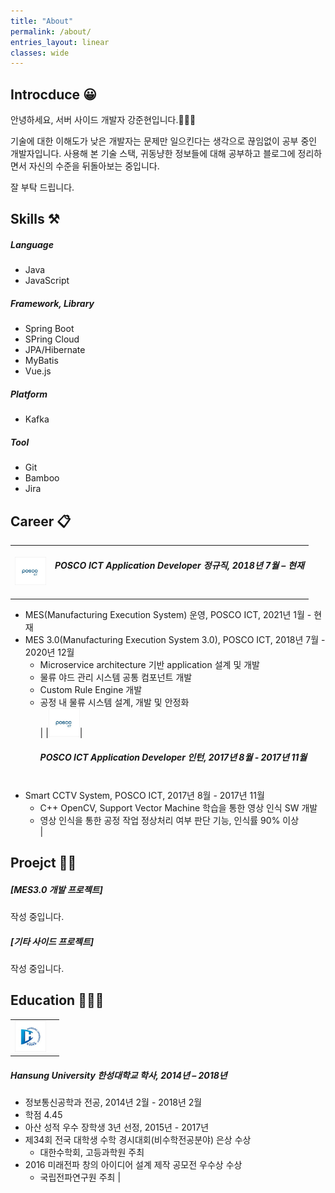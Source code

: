 ```yaml
---
title: "About"
permalink: /about/
entries_layout: linear
classes: wide
---
```


## Introcduce 😀

안녕하세요, 서버 사이드 개발자 강준현입니다.🙋🏻‍♂️

기술에 대한 이해도가 낮은 개발자는 문제만 일으킨다는 생각으로 끊임없이 공부 중인 개발자입니다. 
사용해 본 기술 스택, 귀동냥한 정보들에 대해 공부하고 블로그에 정리하면서 자신의 수준을 뒤돌아보는 중입니다. 

잘 부탁 드립니다.

## Skills ⚒
##### Language
- Java
- JavaScript
##### Framework, Library
- Spring Boot
- SPring Cloud
- JPA/Hibernate
- MyBatis
- Vue.js
##### Platform
- Kafka
##### Tool
- Git
- Bamboo
- Jira

## Career 📋

|  |  |
|:---:|:---------------------------------------------------------------------------------------------------------------------------------------------------|
|<img src="/images/about/about-1.jpg" width="50">|<h5> POSCO ICT Application Developer 정규직, 2018년 7월 – 현재</h5><br>
- MES(Manufacturing Execution System) 운영, POSCO ICT, 2021년 1월 - 현재<br>
- MES 3.0(Manufacturing Execution System 3.0), POSCO ICT, 2018년 7월 - 2020년 12월<br>
    - Microservice architecture 기반 application 설계 및 개발<br>
    - 물류 야드 관리 시스템 공통 컴포넌트 개발<br>
    - Custom Rule Engine 개발<br>
    - 공정 내 물류 시스템 설계, 개발 및 안정화<br>|
|<img src="/images/about/about-1.jpg" width="50">|<h5>POSCO ICT Application Developer 인턴, 2017년 8월 - 2017년 11월</h5><br>
- Smart CCTV System, POSCO ICT, 2017년 8월 - 2017년 11월<br>
    - C++ OpenCV, Support Vector Machine 학습을 통한 영상 인식 SW 개발<br>
    - 영상 인식을 통한 공정 작업 정상처리 여부 판단 기능, 인식률 90% 이상<br>|

## Proejct 👨‍💻

##### [MES3.0 개발 프로젝트]
작성 중입니다.

##### [기타 사이드 프로젝트]
작성 중입니다.

## Education 👨🏻‍🎓

|  |  |
|:---:|:---------------------------------------------------------------------------------------------------------------------------------------------------|
|<img src="/images/about/about-2.jpg" width="50">| 
##### Hansung University 한성대학교 학사, 2014년 – 2018년<br>
- 정보통신공학과 전공, 2014년 2월 - 2018년 2월
- 학점 4.45
- 아산 성적 우수 장학생 3년 선정, 2015년 - 2017년
- 제34회 전국 대학생 수학 경시대회(비수학전공분야) 은상 수상
  - 대한수학회, 고등과학원 주최
- 2016 미래전파 창의 아이디어 설계 제작 공모전 우수상 수상
  - 국립전파연구원 주최
|